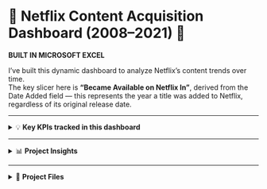 # 🚀 Netflix Content Acquisition Dashboard (2008–2021) 🚀  

**BUILT IN MICROSOFT EXCEL**  

I’ve built this dynamic dashboard to analyze Netflix’s content trends over time.  
The key slicer here is **“Became Available on Netflix In”**, derived from the Date Added field — this represents the year a title was added to Netflix, regardless of its original release date.  

---

<details>
<summary>💡 <strong>Key KPIs tracked in this dashboard</strong></summary>

- ✅ **Total Contents** – Distinct count of unique titles added to Netflix  
- ✅ **Total Movies** – Number of movies in the total content library  
- ✅ **Average Movie Duration** – Average length (in minutes) of movies  
- ✅ **Total TV Shows** – Number of TV shows in the total content library  
- ✅ **Average TV Show Seasons** – Average number of seasons per TV show  
- ✅ **Dominant Genre** – Most frequent genre in Netflix acquisitions for the selected year  

</details>

---

<details>
<summary>📊 <strong>Project Insights</strong></summary>

### 📊 Top Content Source Countries: Movies vs TV Shows  
- 📌 **United States Dominates**: Largest contributor of content to Netflix  
- 📌 **Movies > TV Shows for Most Countries**: Especially India, Japan, France  
- 📌 **United Kingdom is More Balanced**  
- 📌 **Minimal Contributions from Some Countries**: e.g. Pakistan, South Korea  
- 📌 **Diverse Global Sources Beyond the U.S.**  

### 📊 Netflix Age Rating Distribution: Movies vs TV Shows  
- 📌 **TV-MA Dominates Netflix's Library**  
- 📌 **TV-14 and TV-PG Follow**  
- 📌 **Minimal G-rated Content**  
- 📌 **Movies Generally Have Higher Mature Ratings**  
- 📌 **Strategic Content Focus on Mature Audiences**  

### 📊 Yearly Growth of Netflix Library: Movies vs TV Shows  
- 📌 **Sharp Growth Since 2016**  
- 📌 **2018–2019 Peak Period**  
- 📌 **Movies Outpace TV Shows**  
- 📌 **Slowdown After 2019**  

### 📊 Trend of Unique Directors Acquired by Netflix (2008–2021)  
- 📌 **Minimal Growth Until 2014**  
- 📌 **Major Expansion After 2015**  
- 📌 **Peak in 2019**  
- 📌 **Decline Post-2019**  

### 📊 Diversity of Genres in Netflix Acquisitions (2008–2021)  
- 📌 **Slow Start in Genre Diversity (2008–2013)**  
- 📌 **Major Expansion After 2014**  
- 📌 **Plateau at Maximum Diversity (2016 onward)**  
- 📌 **Strategic Global Appeal**  
- 📌 **Content Mix Strategy: Stronger emphasis on movies**  

</details>

---

<details>
<summary>📁 <strong>Project Files</strong></summary>

- **netflix_raw.csv**: The original raw dataset (from Kaggle)  
- **Netflix Dashboard.xlsx**:  
   - Cleaned Dataset  
   - Core Pivot Tables  
   - The Interactive Dashboard  
   - Supporting Data Table  

</details>

